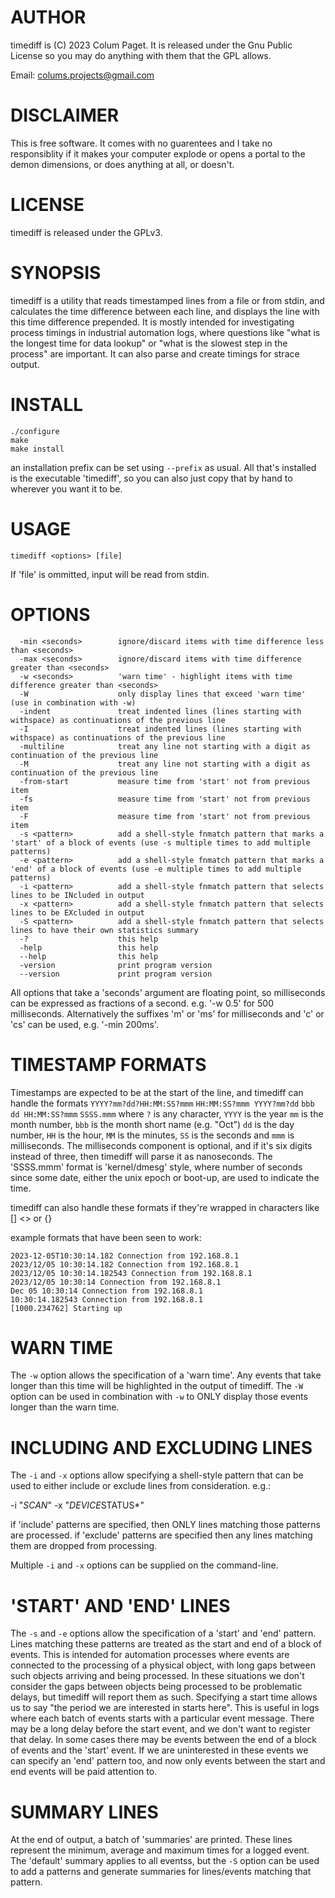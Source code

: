 AUTHOR
======

timediff is (C) 2023 Colum Paget. It is released under the Gnu Public License so you may do anything with them that the GPL allows.

Email: colums.projects@gmail.com

DISCLAIMER
==========

This is free software. It comes with no guarentees and I take no responsiblity if it makes your computer explode or opens a portal to the demon dimensions, or does anything at all, or doesn't.


LICENSE
=======

timediff is released under the GPLv3.


SYNOPSIS
========

timediff is a utility that reads timestamped lines from a file or from stdin, and calculates the time difference between each line, and displays the line with this time difference prepended. It is mostly intended for investigating process timings in industrial automation logs, where questions like "what is the longest time for data lookup" or "what is the slowest step in the process" are important. It can also parse and create timings for strace output.


INSTALL
=======


```
./configure
make
make install
```

an installation prefix can be set using `--prefix` as usual. All that's installed is the executable 'timediff', so you can also just copy that by hand to wherever you want it to be.



USAGE
=====

```
timediff <options> [file]
```

If 'file' is ommitted, input will be read from stdin.


OPTIONS
=======

```
  -min <seconds>        ignore/discard items with time difference less than <seconds>
  -max <seconds>        ignore/discard items with time difference greater than <seconds>
  -w <seconds>          'warn time' - highlight items with time difference greater than <seconds>
  -W                    only display lines that exceed 'warn time' (use in combination with -w)
  -indent               treat indented lines (lines starting with withspace) as continuations of the previous line
  -I                    treat indented lines (lines starting with withspace) as continuations of the previous line
  -multiline            treat any line not starting with a digit as continuation of the previous line
  -M                    treat any line not starting with a digit as continuation of the previous line
  -from-start           measure time from 'start' not from previous item
  -fs                   measure time from 'start' not from previous item
  -F                    measure time from 'start' not from previous item
  -s <pattern>          add a shell-style fnmatch pattern that marks a 'start' of a block of events (use -s multiple times to add multiple patterns)
  -e <pattern>          add a shell-style fnmatch pattern that marks a 'end' of a block of events (use -e multiple times to add multiple patterns)
  -i <pattern>          add a shell-style fnmatch pattern that selects lines to be INcluded in output
  -x <pattern>          add a shell-style fnmatch pattern that selects lines to be EXcluded in output
  -S <pattern>          add a shell-style fnmatch pattern that selects lines to have their own statistics summary
  -?                    this help
  -help                 this help
  --help                this help
  -version              print program version
  --version             print program version
```


All options that take a 'seconds' argument are floating point, so milliseconds can be expressed as fractions of a second. e.g. '-w 0.5' for 500 milliseconds. Alternatively the suffixes 'm' or 'ms' for milliseconds and 'c' or 'cs' can be used, e.g. '-min 200ms'.



TIMESTAMP FORMATS
=================

Timestamps are expected to be at the start of the line, and timediff can handle the formats `YYYY?mm?dd?HH:MM:SS?mmm` `HH:MM:SS?mmm YYYY?mm?dd` `bbb dd HH:MM:SS?mmm` `SSSS.mmm` where `?` is any character, `YYYY` is the year `mm` is the month number, `bbb` is the month short name (e.g. "Oct") `dd` is the day number, `HH` is the hour, `MM` is the minutes, `SS` is the seconds and `mmm` is milliseconds. The milliseconds component is optional, and if it's six digits instead of three, then timediff will parse it as nanoseconds. The 'SSSS.mmm' format is 'kernel/dmesg' style, where number of seconds since some date, either the unix epoch or boot-up, are used to indicate the time.

timediff can also handle these formats if they're wrapped in characters like [] <> or {}

example formats that have been seen to work:

```
2023-12-05T10:30:14.182 Connection from 192.168.8.1
2023/12/05 10:30:14.182 Connection from 192.168.8.1
2023/12/05 10:30:14.182543 Connection from 192.168.8.1
2023/12/05 10:30:14 Connection from 192.168.8.1
Dec 05 10:30:14 Connection from 192.168.8.1
10:30:14.182543 Connection from 192.168.8.1
[1000.234762] Starting up
```


WARN TIME
=========

The `-w` option allows the specification of a 'warn time'. Any events that take longer than this time will be highlighted in the output of timediff. The `-W` option can be used in combination with `-w` to ONLY display those events longer than the warn time. 


INCLUDING AND EXCLUDING LINES
=============================

The `-i` and `-x` options allow specifying a shell-style pattern that can be used to either include or exclude lines from consideration. e.g.:

-i "*SCAN*"
-x "*DEVICE*STATUS*"

if 'include' patterns are specified, then ONLY lines matching those patterns are processed. 
if 'exclude' patterns are specified then any lines matching them are dropped from processing.

Multiple `-i` and `-x` options can be supplied on the command-line.


'START' AND 'END' LINES
=======================

The `-s` and `-e` options allow the specification of a 'start' and 'end' pattern. Lines matching these patterns are treated as the start and end of a block of events. This is intended for automation processes where events are connected to the processing of a physical object, with long gaps between such objects arriving and being processed. In these situations we don't consider the gaps between objects being processed to be problematic delays, but timediff will report them as such. Specifying a start time allows us to say "the period we are interested in starts here". This is useful in logs where each batch of events starts with a particular event message. There may be a long delay before the start event, and we don't want to register that delay. In some cases there may be events between the end of a block of events and the 'start' event. If we are uninterested in these events we can specify an 'end' pattern too, and now only events between the start and end events will be paid attention to.


SUMMARY LINES
=============

At the end of output, a batch of 'summaries' are printed. These lines represent the minimum, average and maximum times for a logged event. The 'default' summary applies to all eventss, but the `-S` option can be used to add a patterns and generate summaries for lines/events matching that pattern.
